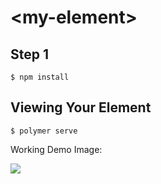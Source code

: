 # \<my-element\>



## Step 1

```
$ npm install
```

## Viewing Your Element

```
$ polymer serve
```

Working Demo Image:

<img src = "./screenshot.png"/>

